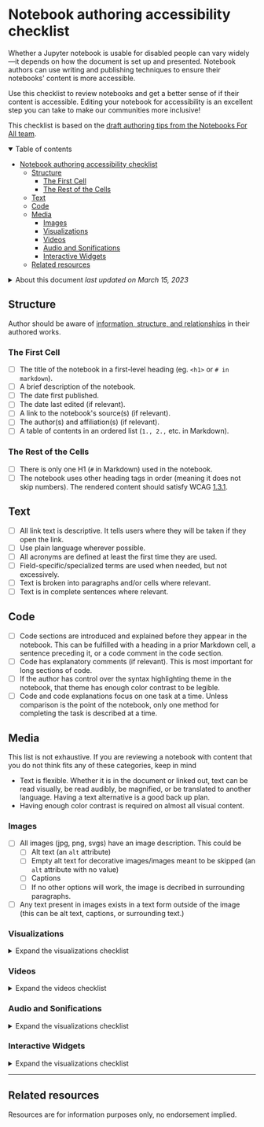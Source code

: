 # Notebook authoring accessibility checklist

Whether a Jupyter notebook is usable for disabled people can vary widely—it depends on how the document is set up and presented. Notebook authors can use writing and publishing techniques to ensure their notebooks' content is more accessible.

Use this checklist to review notebooks and get a better sense of if their content is accessible. Editing your notebook for accessibility is an excellent step you can take to make our communities more inclusive!

This checklist is based on the [draft authoring tips from the Notebooks For All team](accessibility-tips-for-jupyter-notebooks.md).

<details open>
<summary>Table of contents</summary>
<nav>

- [Notebook authoring accessibility checklist](#notebook-authoring-accessibility-checklist)
  - [Structure](#structure)
    - [The First Cell](#the-first-cell)
    - [The Rest of the Cells](#the-rest-of-the-cells)
  - [Text](#text)
  - [Code](#code)
  - [Media](#media)
    - [Images](#images)
    - [Visualizations](#visualizations)
    - [Videos](#videos)
    - [Audio and Sonifications](#audio-and-sonifications)
    - [Interactive Widgets](#interactive-widgets)
  - [Related resources](#related-resources)

</nav>
</details>

<details markdown>
<summary>About this document <i>last updated on <time datetime="2023-03-15">March 15, 2023</time>
</i></summary>

Authors:
* Isabela Presedo-Floyd <a rel="author" href="https://github.com/isabela-pf">@isabela-pf</a>
* Jenn Kotler <a rel="author" href="https://github.com/jenneh">@jenneh</a>
* Patrick Smyth <a rel="author" href="https://github.com/smythp">@smythp</a>
* Tony Fast <a rel="author" href="https://github.com/tonyfast">@tonyfast</a>
* Erik Tollerud <a rel="author" href="https://github.com/eteq">@eteq</a>


Originally published on <time datetime="2023-02-28">February 28, 2023</time>

</details>

## Structure

Author should be aware of [information, structure, and relationships][1.3.1] in their authored works. 

### The First Cell

- [ ] The title of the notebook in a first-level heading (eg. `<h1>` or `# in markdown`).
- [ ] A brief description of the notebook.
- [ ] The date first published.
- [ ] The date last edited (if relevant).
- [ ] A link to the notebook's source(s) (if relevant).
- [ ] The author(s) and affiliation(s) (if relevant).
- [ ] A table of contents in an ordered list (`1., 2.,` etc. in Markdown).<!-- i'd love to discuss this one further. i don't think authors should do this, their documentation or ide tools should. it is easy to screw this up manually.-->

### The Rest of the Cells

- [ ] There is only one H1 (`#` in Markdown) used in the notebook.
- [ ] The notebook uses other heading tags in order (meaning it does not skip numbers). The rendered content should satisfy WCAG [1.3.1].

## Text

- [ ] All link text is descriptive. It tells users where they will be taken if they open the link.
- [ ] Use plain language wherever possible.
- [ ] All acronyms are defined at least the first time they are used. 
- [ ] Field-specific/specialized terms are used when needed, but not excessively.
- [ ] Text is broken into paragraphs and/or cells where relevant.
- [ ] Text is in complete sentences where relevant.

## Code

- [ ] Code sections are introduced and explained before they appear in the notebook. This can be fulfilled with a heading in a prior Markdown cell, a sentence preceding it, or a code comment in the code section.
- [ ] Code has explanatory comments (if relevant). This is most important for long sections of code.
- [ ] If the author has control over the syntax highlighting theme in the notebook, that theme has enough color contrast to be legible.
- [ ] Code and code explanations focus on one task at a time. Unless comparison is the point of the notebook, only one method for completing the task is described at a time.

## Media

This list is not exhaustive. If you are reviewing a notebook with content that you do not think fits any of these categories, keep in mind

- Text is flexible. Whether it is in the document or linked out, text can be read visually, be read audibly, be magnified, or be translated to another language. Having a text alternative is a good back up plan.
- Having enough color contrast is required on almost all visual content.


### Images

- [ ] All images (jpg, png, svgs) have an image description. This could be
    - [ ] Alt text (an `alt` attribute) 
    - [ ] Empty alt text for decorative images/images meant to be skipped (an `alt` attribute with no value)
    - [ ] Captions
    - [ ] If no other options will work, the image is decribed in surrounding paragraphs.

- [ ] Any text present in images exists in a text form outside of the image (this can be alt text, captions, or surrounding text.)

### Visualizations

<details>
<summary>Expand the visualizations checklist</summary>

- [ ] All visualizations have an image description. Review the previous section, Images, for more information on how to add it.
- [ ] Visualization descriptions include
    - [ ] The type of visualization (like bar chart, scatter plot, etc.)
    - [ ] Title
    - [ ] Axis labels and range
    - [ ] Key or legend
    - [ ] An explanation of the visualization's significance to the notebook (like the trend, an outlier in the data, what the author learned from it, etc.)

- [ ] All visualizations have the following labels
    - [ ] Title
    - [ ] Labels on all axes
    - [ ] Key or legend (if relevant)

- [ ] All visualizations and their parts have enough color contrast to be legible. Remember that transparent colors have lower contrast than their opaque versions.
- [ ] All visualizations convey information with more visual cues than color coding. Use text labels, patterns, or icons alongside color to achieve this.
- [ ] All visualizations have an additional way for notebook readers to access the information. Linking to the original data, including a table of the data in the same notebook, or sonifying the plot are all options.

</details>

### Videos

<details>
<summary>Expand the videos checklist</summary>


- [ ] All videos have titles in the player or in the text before them.
- [ ] All videos have captions/subtitles. This can include visual information descriptions if relevant.
- [ ] All videos have transcripts. This can include visual information descriptions if relevant.
- [ ] All video players have buttons with labels. This can be a persistent label or appear when hovered.
- [ ] All video players have buttons with enough color contrast.
- [ ] No videos have flashing images at more than three frames per second.

</details>


### Audio and Sonifications

<details>
<summary>Expand the visualizations checklist</summary>

- [ ] Sonifications include a key explaining the mapping of data to sound. A written description can be used to convey this information.
- [ ] Sonification outputs reference the method that generated the sonification. This can be done in a code cell or with a link to the file used to generate the sonification.
- [ ] Audio players include basic listening controls for starting, pausing, volume, and speed.
- [ ] All audio players have buttons with labels. This can be a persistent label or appear when hovered.
- [ ] All audio players have buttons with enough color contrast.

</details>


### Interactive Widgets 

<details>
<summary>Expand the visualizations checklist</summary>


The accessibility of interactive widgets varies greatly depending how they are included in the notebook. Review beyond this checklist may be needed.

- [ ] All interactive widgets with visual controls have labels. This can be a persistent label or appear when hovered.
- [ ]  All interactive widgets with visual controls have enough color contrast.
- [ ] All interactive widgets have a summary of what they are and what they do in the surrounding text.
- [ ] If an interactive widget's contents are needed to understand the rest of the notebook, the widget either needs to be tested further or have that content fully represented not as a widget elsewhere in the notebook.

</details>

---

## Related resources

Resources are for information purposes only, no endorsement implied.

[1.3.1]: https://www.w3.org/WAI/WCAG20/quickref/20160105/#content-structure-separation-programmatic